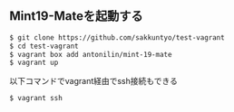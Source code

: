 ## Mint19-Mateを起動する

```bash
$ git clone https://github.com/sakkuntyo/test-vagrant
$ cd test-vagrant
$ vagrant box add antonilin/mint-19-mate
$ vagrant up
```

以下コマンドでvagrant経由でssh接続もできる

```bash
$ vagrant ssh
```
